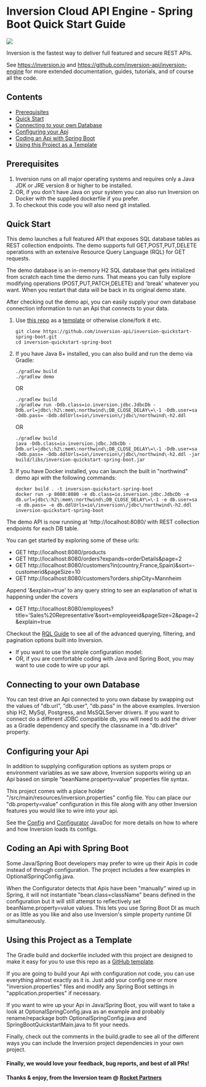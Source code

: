 # Inversion Cloud API Engine - Spring Boot Quick Start Guide

[![](https://travis-ci.org/inversion-api/inversion-quickstart-spring-boot.svg?branch=master)](https://travis-ci.org/inversion-api/inversion-quickstart-spring-boot)

Inversion is the fastest way to deliver full featured and secure REST APIs.

See https://inversion.io and https://github.com/inversion-api/inversion-engine for more extended documentation, guides, 
tutorials, and of course all the code.

## Contents
- [Prerequisites](#inversion-cloud-api-engine)
- [Quick Start](#quick-start)
- [Connecting to your own Database](#connecting-to-your-own-database)
- [Configuring your Api](#configuring-your-api)
- [Coding an Api with Spring Boot](#coding-an-api-with-spring-boot)
- [Using this Project as a Template](#using-this-project-as-a-template)

## Prerequisites

1. Inversion runs on all major operating systems and requires only a Java JDK or JRE version 8 or higher to be installed.
1. OR, if you don't have Java on your system you can also run Inversion on Docker with the supplied dockerfile if you prefer.
1. To checkout this code you will also need git installed.

## Quick Start

This demo launches a full featured API that exposes SQL database tables as REST collection endpoints.  The demo 
supports full GET,POST,PUT,DELETE operations with an extensive Resource Query Language (RQL) for GET requests.
 
The demo database is an in-memory H2 SQL database that gets initialized from scratch each time the demo runs.  That 
means you can fully explore modifying operations (POST,PUT,PATCH,DELETE) and 'break' whatever you want. When 
you restart that data will be back in its original demo state.

After checking out the demo api, you can easily supply your own database connection information to run an Api
that connects to your data.  

1. Use [this repo](https://github.com/inversion-api/inversion-quickstart-spring-boot) as a [template](https://help.github.com/en/github/creating-cloning-and-archiving-repositories/creating-a-repository-from-a-template) or otherwise clone/fork it etc.
    ```shell script
    git clone https://github.com/inversion-api/inversion-quickstart-spring-boot.git
    cd inversion-quickstart-spring-boot
    ```

1. If you have Java 8+ installed, you can also build and run the demo via Gradle: 
    ```shell script
    ./gradlew build
    ./gradlew demo
    ```
   OR
   ```shell script
   ./gradlew build
   ./gradlew run -Ddb.class=io.inversion.jdbc.JdbcDb -Ddb.url=jdbc\:h2\:mem\:northwind\;DB_CLOSE_DELAY\=\-1 -Ddb.user=sa -Ddb.pass= -Ddb.ddlUrls=io\/inversion\/jdbc\/northwind\-h2.ddl
   ```
   OR
   ```shell script
   ./gradlew build
   java -Ddb.class=io.inversion.jdbc.JdbcDb -Ddb.url=jdbc\:h2\:mem\:northwind\;DB_CLOSE_DELAY\=\-1 -Ddb.user=sa -Ddb.pass= -Ddb.ddlUrls=io\/inversion\/jdbc\/northwind\-h2.ddl -jar build/libs/inversion-quickstart-spring-boot.jar
   ```

1. If you have Docker installed, you can launch the built in "northwind" demo api with the following commands:
    ```shell script
    docker build . -t inversion-quickstart-spring-boot
    docker run -p 8080:8080 -e db.class=io.inversion.jdbc.JdbcDb -e db.url=jdbc\:h2\:mem\:northwind\;DB_CLOSE_DELAY\=\-1 -e db.user=sa -e db.pass= -e db.ddlUrls=io\/inversion\/jdbc\/northwind\-h2.ddl inversion-quickstart-spring-boot
    ``` 
 

The demo API is now running at 'http://localhost:8080/ with REST collection endpoints for each DB table.

You can get started by exploring some of these urls:
 - GET http://localhost:8080/products
 - GET http://localhost:8080/orders?expands=orderDetails&page=2
 - GET http://localhost:8080/customers?in(country,France,Spain)&sort=-customerid&pageSize=10
 - GET http://localhost:8080/customers?orders.shipCity=Mannheim

Append '&explain=true' to any query string to see an explanation of what is happening under the covers
 - GET http://localhost:8080/employees?title='Sales%20Representative'&sort=employeeid&pageSize=2&page=2&explain=true

Checkout the [RQL Guide](https://github.com/inversion-api/inversion-engine#resource-query-language-rql) to see all of the 
advanced querying, filtering, and pagination options built into Inversion.

- If you want to use the simple configuration model:
- OR, if you are comfortable coding with Java and Spring Boot, you may want to use code to wire up your api.

## Connecting to your own Database

You can test drive an Api connected to yoru own dabase by swapping out the values of "db.url", "db.user", "db.pass"
in the above examples.  Inversion ship H2, MySql, Postgress, and MsSQLServer drivers.  If you want to connect
do a different JDBC compatible db, you will need to add the driver as a Gradle dependency and specify the classname
in a "db.driver" property.

## Configuring your Api

In addition to supplying configuration options as system props or environment variables as we saw above, Inversion supports
wiring up an Api based on simple "beanName.property=value" properties file syntax.  

This project comes with a place holder "/src/main/resources/inversion.properties" config file.  You can place
our "db.property=value" configuration in this file along with any other Inversion features you would like to wire
into your api.   

See the [Config](https://inversion-api.github.io/inversion-engine/javadoc/io/inversion/utils/Config.html) 
and [Configurator](https://inversion-api.github.io/inversion-engine/javadoc/io/inversion/utils/Configurator.html) JavaDoc 
for more details on how to where and how Inversion loads its configs.


## Coding an Api with Spring Boot

Some Java/Spring Boot developers may prefer to wire up their Apis in code instead of through configuration.  The project
includes a few examples in OptionalSpringConfig.java.  

When the Configurator detects that Apis have been "manually" wired
up in Spring, it will not instantiate "bean.class=className" beans defined in the configuration but it will still 
attempt to reflectively set beanName.property=value values.  This lets you use Spring Boot DI as much or as little as you 
like and also use Inversion's simple property runtime DI simultaneously.    


## Using this Project as a Template

The Gradle build and dockerfile included with this project are designed to make it easy for you to use this repo as a
[GitHub template](https://help.github.com/en/github/creating-cloning-and-archiving-repositories/creating-a-template-repository).

If you are going to build your Api with configuration not code, you can use everything almost exactly as it is.  Just
add your config one or more "inversion.properties" files and modify any Spring Boot settings in "application.properties" 
if necessary.

If you want to wire up your Api in Java/Spring Boot, you will want to take a look at OptionalSpringConfig.java as
an example and probably rename/repackage both OptionalSpringConfig.java and SpringBootQuickstartMain.java to fit
your needs.

Finally, check out the comments in the build.gradle to see all of the different ways you can include the Inversion
project dependencies in your own project.  
           

#### Finally, we would love your feedback, bug reports, and best of all PRs!

#### Thanks & enjoy, from the Inversion team @ [Rocket Partners](http://rocketpartners.io)